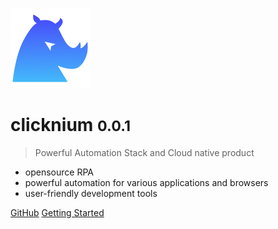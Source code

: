 <!-- _coverpage.md -->

![logo](icon.png)

# clicknium <small>0.0.1</small>

> Powerful Automation Stack and Cloud native product

- opensource RPA
- powerful automation for various applications and browsers 
- user-friendly development tools

[GitHub](https://github.com/clickcorp/clicknium-docs)
[Getting Started](./doc/gettingstart.md)